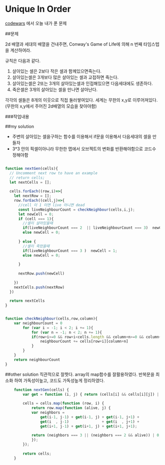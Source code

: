 Unique In Order
=============================================
[codewars](www.codewars.com) 에서 오늘 내가 푼 문제

##문제

2d 배열과 세대의 배열을 건내주면, Conway's Game of Life에 의해 n 번째 타임스텝을 계산하여라.

규칙은 다음과 같다.
1. 살아있는 셀은 2보다 작은 셀과 함께있으면죽는다. 
2. 살아있는셀은 3개보다 많은 살아있는 셀과 교접하면 죽는다.
3. 살아있는셀은  2또는 3개의 살아있는셀과 인접해있으면 다음세대에도 생존하다.
4. 죽은셀은 3개의 살아있는 셀을 만나면 살아난다.

각각의 셀들은 8개의 이웃으로 직접 둘러쌓여있다. 세계는 무한의 x,y로 이루어져있다.(무한의 x,y에서 주어진 2d배열의 모습을 찾아야함)




###작업내용
 




##my solution


- 주변의 살아있는 셀을구하는 함수를 이용해서 if문을 이용해서 다음세대의 셀을 만들자 
- 3*3 안의 픽셀이아니라 무한한 맵에서 오브젝트의 변화를 반환해야함으로 코드수정해야함

```javascript

function nextGen(cells){
  // Uncomment next row to have an example
  // return cells;
  let nextCells = [];
  
  cells.forEach((row,i)=>{    
    let nextRow = [];
    row.forEach((cell,j)=>{
      //cell 이 1 이면 live 아니면 dead
      const liveNeighbourCount = checkNeighbour(cells,i,j);
      let newCell = 0;
      if (cell === 1){
        //셀이 살아있을때
        if(liveNeighbourCount === 2  || liveNeighbourCount === 3)  newCell = 1;
        else newCell = 0;
      
      } else {
        //셀이 죽었을때
        if(liveNeighbourCount === 3 )  newCell = 1;
        else newCell = 0;
      
      }
         
      nextRow.push(newCell)
      
    })
    nextCells.push(nextRow)
  })
  
  return nextCells
}


function checkNeighbour(cells,row,column){
    var neighbourCount = 0 
        for (var i = -1; i < 2; i += 1){
            for (var n = -1; n < 2; n += 1){
            if(row+i>=0 && row+i<cells.length && column+n>=0 && column+n<cells[0].length&&( i != 0 || n != 0)){
                neighbourCount += cells[row+i][column+n] 
            } 
        }
    }
    return neighbourCount 
}
```




##other solution
    직관적으로 잘짯다. array의 map함수를 잘활용하였다.
    반복문을 최소화 하여 가독성이높고, 코드도 가독성높게 정리하였다.

```javascript
    function nextGen(cells) {
        var get = function (i, j) { return (cells[i] && cells[i][j]) | 0 };
        
        cells = cells.map(function (row, i) {
            return row.map(function (alive, j) {
            var neighbors =
                get(i-1, j-1) + get(i-1, j) + get(i-1, j+1) +
                get(i  , j-1)               + get(i  , j+1) +
                get(i+1, j-1) + get(i+1, j) + get(i+1, j+1);
                
            return (neighbors === 3 || (neighbors === 2 && alive)) | 0;
            });
        });
        
        return cells;
    }
  

```